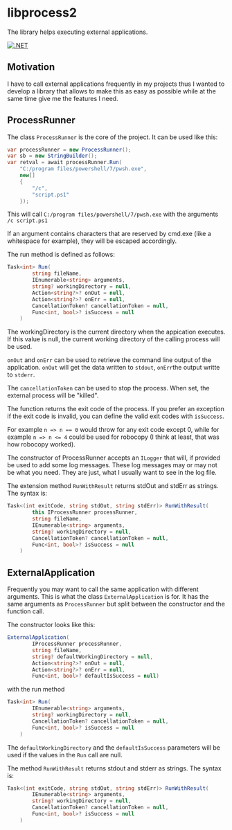 # libprocess2

The library helps executing external applications.

[![.NET](https://github.com/horstmeier/libprocess2/actions/workflows/dotnet.yml/badge.svg)](https://github.com/horstmeier/libprocess2/actions/workflows/dotnet.yml)


## Motivation

I have to call external applications frequently in my projects thus I wanted
to develop a library that allows to make this as easy as possible while at the
same time give me the features I need.

## ProcessRunner

The class `ProcessRunner` is the core of the project. It can be used like this:

```C#
var processRunner = new ProcessRunner();
var sb = new StringBuilder();
var retval = await processRunner.Run(
    "C:/program files/powershell/7/pwsh.exe", 
    new[] 
    {
        "/c",
        "script.ps1"
    });
```

This will call `C:/program files/powershell/7/pwsh.exe` with the arguments `/c script.ps1`

If an argument contains characters that are reserved by cmd.exe (like a whitespace for example), 
they will be escaped accordingly.

The run method is defined as follows:

```C#
Task<int> Run(
        string fileName,
        IEnumerable<string> arguments,
        string? workingDirectory = null,
        Action<string?>? onOut = null,
        Action<string?>? onErr = null,
        CancellationToken? cancellationToken = null,
        Func<int, bool>? isSuccess = null
    )
```

The workingDirectory is the current directory when the appication executes. If this value is null,
the current working directory of the calling process will be used.

`onOut` and `onErr` can be used to retrieve the command line output of the application. `onOut` will get
the data written to `stdout`, `onErr`the output writte to `stderr`.

The `cancellationToken` can be used to stop the process. When set, the external process will be "killed".

The function returns the exit code of the process. If you prefer an exception if the exit code is invalid,
you can define the valid exit codes with `isSuccess`.

For example `n => n == 0` would throw for any exit code except 0, while for example `n => n <= 4` could be used
for robocopy (I think at least, that was how robocopy worked).

The constructor of ProcessRunner accepts an `ILogger` that will, if provided be used to add some log messages.
These log messages may or may not be what you need. They are just, what I usually want to see in the log file.

The extension method `RunWithResult` returns stdOut and stdErr as strings. The syntax is:

```C#
Task<(int exitCode, string stdOut, string stdErr)> RunWithResult(
        this IProcessRunner processRunner,
        string fileName,
        IEnumerable<string> arguments,
        string? workingDirectory = null,
        CancellationToken? cancellationToken = null,
        Func<int, bool>? isSuccess = null
    )
```

## ExternalApplication

Frequently you may want to call the same application with different arguments. This is what the class 
`ExternalApplication` is for. It has the same arguments as `ProcessRunner` but split between the 
constructor and the function call.

The constructor looks like this:
```C#
ExternalApplication(
        IProcessRunner processRunner,
        string fileName,
        string? defaultWorkingDirectory = null,
        Action<string?>? onOut = null,
        Action<string?>? onErr = null,
        Func<int, bool>? defaultIsSuccess = null)
```

with the run method

```C#
Task<int> Run(
        IEnumerable<string> arguments,
        string? workingDirectory = null,
        CancellationToken? cancellationToken = null,
        Func<int, bool>? isSuccess = null
    )
```

The `defaultWorkingDirectory` and the `defaultIsSuccess` parameters will be used if the values in the `Run` call
are null.

The method `RunWithResult` returns stdout and stderr as strings. The syntax is:

```C#
Task<(int exitCode, string stdOut, string stdErr)> RunWithResult(
        IEnumerable<string> arguments,
        string? workingDirectory = null,
        CancellationToken? cancellationToken = null,
        Func<int, bool>? isSuccess = null
    )
```